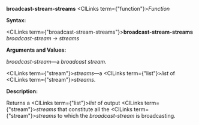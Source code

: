 **broadcast-stream-streams** <ClLinks  term={"function"}><i>Function</i></ClLinks> 



**Syntax:** 



<ClLinks  term={"broadcast-stream-streams"}><b>broadcast-stream-streams</b></ClLinks> *broadcast-stream → streams* 



**Arguments and Values:** 



*broadcast-stream*—a *broadcast stream*. 



<ClLinks  term={"stream"}><i>streams</i></ClLinks>—a <ClLinks  term={"list"}><i>list</i></ClLinks> of <ClLinks  term={"stream"}><i>streams</i></ClLinks>. 



**Description:** 



Returns a <ClLinks  term={"list"}><i>list</i></ClLinks> of output <ClLinks  term={"stream"}><i>streams</i></ClLinks> that constitute all the <ClLinks  term={"stream"}><i>streams</i></ClLinks> to which the *broadcast-stream* is broadcasting. 



